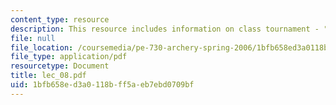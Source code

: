```yaml
---
content_type: resource
description: This resource includes information on class tournament - "Singles Tourney".
file: null
file_location: /coursemedia/pe-730-archery-spring-2006/1bfb658ed3a0118bff5aeb7ebd0709bf_lec_08.pdf
file_type: application/pdf
resourcetype: Document
title: lec_08.pdf
uid: 1bfb658e-d3a0-118b-ff5a-eb7ebd0709bf
---
```

